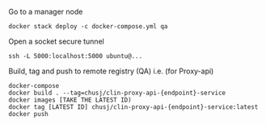 Go to a manager node 
```
docker stack deploy -c docker-compose.yml qa
```
Open a socket secure tunnel
```
ssh -L 5000:localhost:5000 ubuntu@...
```

Build, tag and push to remote registry (QA)
i.e. (for Proxy-api)
```
docker-compose 
docker build . --tag=chusj/clin-proxy-api-{endpoint}-service
docker images [TAKE THE LATEST ID)
docker tag [LATEST ID] chusj/clin-proxy-api-{endpoint}-service:latest
docker push
```